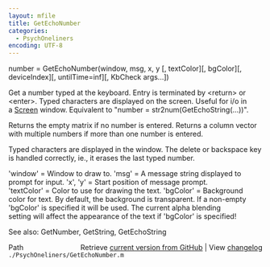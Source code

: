 ```yaml
---
layout: mfile
title: GetEchoNumber
categories:
  - PsychOneliners
encoding: UTF-8
---
```


number = GetEchoNumber(window, msg, x, y [, textColor][, bgColor][, deviceIndex][, untilTime=inf][, KbCheck args...])  

Get a number typed at the keyboard. Entry is terminated by \<return\> or  
\<enter\>. Typed characters are displayed on the screen. Useful for i/o in  
a [Screen](/docs/Screen) window. Equivalent to "number = str2num(GetEchoString(...))".  

Returns the empty matrix if no number is entered. Returns a column vector  
with multiple numbers if more than one number is entered.  

Typed characters are displayed in the window. The delete or backspace key  
is handled correctly, ie., it erases the last typed number.  

'window' = Window to draw to. 'msg' = A message string displayed to  
prompt for input. 'x', 'y' = Start position of message prompt.  
'textColor' = Color to use for drawing the text. 'bgColor' = Background  
color for text. By default, the background is transparent. If a non-empty  
'bgColor' is specified it will be used. The current alpha blending  
setting will affect the appearance of the text if 'bgColor' is specified!  

See also: GetNumber, GetString, GetEchoString  


<div class="code_header" style="text-align:right;">
  <span style="float:left;">Path&nbsp;&nbsp;</span> <span class="counter">Retrieve <a href=
  "https://raw.github.com/Psychtoolbox-3/Psychtoolbox-3/beta/./PsychOneliners/GetEchoNumber.m">current version from GitHub</a> | View <a href=
  "https://github.com/Psychtoolbox-3/Psychtoolbox-3/commits/beta/./PsychOneliners/GetEchoNumber.m">changelog</a></span>
</div>
<div class="code">
  <code>./PsychOneliners/GetEchoNumber.m</code>
</div>
